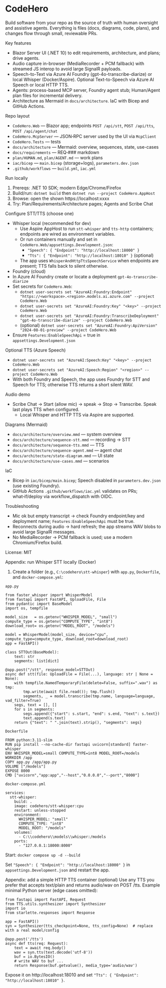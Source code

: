 # CodeHero

Build software from your repo as the source of truth with human oversight and assistive agents. Everything is files (docs, diagrams, code, plans), and changes flow through small, reviewable PRs.

Key features
- Blazor Server UI (.NET 10) to edit requirements, architecture, and plans; drive agents.
- Audio capture in-browser (MediaRecorder + PCM fallback) with streamed JS interop to avoid large SignalR payloads.
- Speech-to-Text via Azure AI Foundry (gpt-4o-transcribe-diarize) or local Whisper (Docker/Aspire). Optional Text-to-Speech via Azure AI Speech or local HTTP TTS.
- Agents: process-based MCP server, Foundry agent stub; Human/Agent plan files for incremental delivery.
- Architecture as Mermaid in `docs/architecture`. IaC with Bicep and GitHub Actions.

Repo layout
- `CodeHero.Web` — Blazor app; endpoints `POST /api/stt`, `POST /api/tts`, `POST /api/agent/chat`
- `CodeHero.McpServer` — JSON‑RPC server used by the UI via `McpClient`
- `CodeHero.Tests` — tests
- `docs/architecture` — Mermaid: overview, sequences, state, use-cases
- `docs/requirements` — REQ‑### markdown
- `plan/HUMAN.md`, `plan/AGENT.md` — work plans
- `iac/bicep` — `main.bicep` (storage+logs), `parameters.dev.json`
- `.github/workflows` — `build.yml`, `iac.yml`

Run locally
1) Prereqs: .NET 10 SDK; modern Edge/Chrome/Firefox
2) Build/run: `dotnet build` then `dotnet run --project CodeHero.AppHost`
3) Browse: open the shown https://localhost:xxxx
4) Try: Plan/Requirements/Architecture pages; Agents and Scribe Chat

Configure STT/TTS (choose one)
- Whisper local (recommended for dev)
  - Use Aspire AppHost to run `stt-whisper` and `tts-http` containers; endpoints are wired as environment variables.
  - Or run containers manually and set in `CodeHero.Web/appsettings.Development.json`:
    - `"Speech": { "Endpoint": "http://localhost:18000" }`
    - `"Tts": { "Endpoint": "http://localhost:18010" }` (optional)
  - The app uses `WhisperAndHttpTtsSpeechService` when endpoints are present; TTS falls back to silent otherwise.
- Foundry (cloud)
- In Azure AI Foundry create or locate a deployment `gpt-4o-transcribe-diarize`
- Set secrets for `CodeHero.Web`:
  - `dotnet user-secrets set "AzureAI:Foundry:Endpoint" "https://<workspace>.<region>.models.ai.azure.com" --project CodeHero.Web`
  - `dotnet user-secrets set "AzureAI:Foundry:Key" "<key>" --project CodeHero.Web`
  - `dotnet user-secrets set "AzureAI:Foundry:TranscribeDeployment" "gpt-4o-transcribe-diarize" --project CodeHero.Web`
  - (optional) `dotnet user-secrets set "AzureAI:Foundry:ApiVersion" "2024-08-01-preview" --project CodeHero.Web`
- Ensure `Features:EnableSpeechApi` = true in `appsettings.Development.json`

Optional TTS (Azure Speech)
- `dotnet user-secrets set "AzureAI:Speech:Key" "<key>" --project CodeHero.Web`
- `dotnet user-secrets set "AzureAI:Speech:Region" "<region>" --project CodeHero.Web`
- With both Foundry and Speech, the app uses Foundry for STT and Speech for TTS; otherwise TTS returns a short silent WAV.

Audio demo
- Scribe Chat → Start (allow mic) → speak → Stop → Transcribe. Speak last plays TTS when configured.
  - Local Whisper and HTTP TTS via Aspire are supported.

Diagrams (Mermaid)
- `docs/architecture/overview.mmd` — system overview
- `docs/architecture/sequence-stt.mmd` — recording → STT
- `docs/architecture/sequence-tts.mmd` — TTS
- `docs/architecture/sequence-agent.mmd` — agent chat
- `docs/architecture/state-diagram.mmd` — UI state
- `docs/architecture/use-cases.mmd` — scenarios

IaC
- Bicep in `iac/bicep/main.bicep`; Speech disabled in `parameters.dev.json` (use existing Foundry).
- GitHub Actions `.github/workflows/iac.yml` validates on PRs; what‑if/deploy via workflow_dispatch with OIDC.

Troubleshooting
- Mic ok but empty transcript → check Foundry endpoint/key and deployment name; `Features:EnableSpeechApi` must be true.
- Reconnects during audio → hard refresh; the app streams WAV blobs to avoid large SignalR messages.
- No MediaRecorder → PCM fallback is used; use a modern Chromium/Firefox build.

License: MIT

Appendix: run Whisper STT locally (Docker)
1) Create a folder (e.g., `C:\codehero\stt-whisper`) with `app.py`, `Dockerfile`, and `docker-compose.yml`:

`app.py`
```
from faster_whisper import WhisperModel
from fastapi import FastAPI, UploadFile, File
from pydantic import BaseModel
import os, tempfile

model_size   = os.getenv("WHISPER_MODEL", "small")
compute_type = os.getenv("COMPUTE_TYPE", "int8")
download_root= os.getenv("MODEL_ROOT", "/models")

model = WhisperModel(model_size, device="cpu", compute_type=compute_type, download_root=download_root)
app = FastAPI()

class STTOut(BaseModel):
    text: str
    segments: list[dict]

@app.post("/stt", response_model=STTOut)
async def stt(file: UploadFile = File(...), language: str | None = None):
    with tempfile.NamedTemporaryFile(delete=False, suffix=".wav") as tmp:
        tmp.write(await file.read()); tmp.flush()
        segments, _ = model.transcribe(tmp.name, language=language, vad_filter=True)
    segs, text = [], []
    for s in segments:
        segs.append({"start": s.start, "end": s.end, "text": s.text})
        text.append(s.text)
    return {"text": " ".join(text).strip(), "segments": segs}
```

`Dockerfile`
```
FROM python:3.11-slim
RUN pip install --no-cache-dir fastapi uvicorn[standard] faster-whisper
ENV WHISPER_MODEL=small COMPUTE_TYPE=int8 MODEL_ROOT=/models
WORKDIR /app
COPY app.py /app/app.py
VOLUME ["/models"]
EXPOSE 8000
CMD ["uvicorn","app:app","--host","0.0.0.0","--port","8000"]
```

`docker-compose.yml`
```
services:
  stt-whisper:
    build: .
    image: codehero/stt-whisper:cpu
    restart: unless-stopped
    environment:
      WHISPER_MODEL: "small"
      COMPUTE_TYPE: "int8"
      MODEL_ROOT: "/models"
    volumes:
      - C:\\codehero\\models\\whisper:/models
    ports:
      - "127.0.0.1:18000:8000"
```

Start: `docker compose up -d --build`

Set `"Speech": { "Endpoint": "http://localhost:18000" }` in `appsettings.Development.json` and restart the app.

Appendix: add a simple HTTP TTS container (optional)
Use any TTS you prefer that accepts text/plain and returns audio/wav on POST /tts. Example minimal Python server (edge cases omitted):
```
from fastapi import FastAPI, Request
from TTS.utils.synthesizer import Synthesizer
import io
from starlette.responses import Response

app = FastAPI()
syn = Synthesizer(tts_checkpoint=None, tts_config=None)  # replace with a real model/config

@app.post('/tts')
async def tts(req: Request):
    text = await req.body()
    wav = syn.tts(text.decode('utf-8'))
    buf = io.BytesIO()
    # write WAV to buf ...
    return Response(buf.getvalue(), media_type='audio/wav')
```
Expose it on http://localhost:18010 and set `"Tts": { "Endpoint": "http://localhost:18010" }`.
